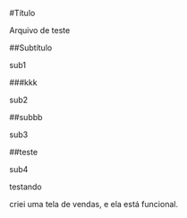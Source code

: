 #Título

Arquivo de teste 

##Subtítulo

sub1

###kkk

sub2

##subbb

sub3

##teste

sub4

testando

criei uma tela de vendas, e ela está funcional.